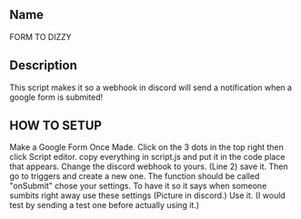 Name
----------
FORM TO DIZZY

Description
-----------
This script makes it so a webhook in discord will send a notification when a google form is submited! 

HOW TO SETUP
-----------
  Make a Google Form
  Once Made. Click on the 3 dots in the top right then click Script editor.
  copy everything in script.js and put it in the code place that appears. Change the discord webhook to yours. (Line 2)
  save it. Then go to triggers and create a new one. The function should be called "onSubmit"
  chose your settings. To have it so it says when someone sumbits right away use these settings (Picture in discord.)
  Use it. (I would test by sending a test one before actually using it.)

